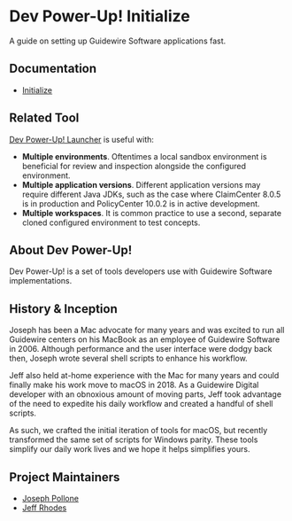 # Dev Power-Up! Initialize

A guide on setting up Guidewire Software applications fast.

## Documentation

* [Initialize](https://dev-power-up.github.io/initialize/)

## Related Tool

[Dev Power-Up! Launcher](https://dev-power-up.github.io/launcher/) is useful with:

- **Multiple environments**. Oftentimes a local sandbox environment is beneficial for review and inspection alongside the configured environment.
- **Multiple application versions**. Different application versions may require different Java JDKs, such as the case where ClaimCenter 8.0.5 is in production and PolicyCenter 10.0.2 is in active development.
- **Multiple workspaces**. It is common practice to use a second, separate cloned configured environment to test concepts.

## About Dev Power-Up!

Dev Power-Up! is a set of tools developers use with Guidewire Software implementations.

## History & Inception

Joseph has been a Mac advocate for many years and was excited to run all Guidewire centers on his MacBook as an employee of Guidewire Software in 2006. Although performance and the user interface were dodgy back then, Joseph wrote several shell scripts to enhance his workflow.

Jeff also held at-home experience with the Mac for many years and could finally make his work move to macOS in 2018. As a Guidewire Digital developer with an obnoxious amount of moving parts, Jeff took advantage of the need to expedite his daily workflow and created a handful of shell scripts.

As such, we crafted the initial iteration of tools for macOS, but recently transformed the same set of scripts for Windows parity. These tools simplify our daily work lives and we hope it helps simplifies yours.

## Project Maintainers

- [Joseph Pollone](https://www.linkedin.com/in/joseph-pollone-402725195/)
- [Jeff Rhodes](https://www.linkedin.com/in/jeffdrhodes/)
